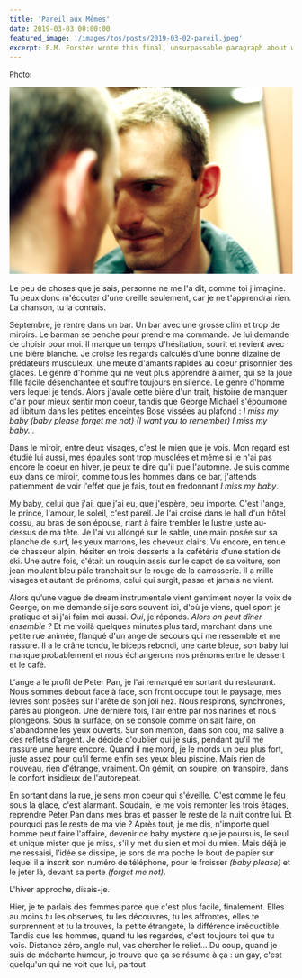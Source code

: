 ```yaml
---
title: 'Pareil aux Mêmes'
date: 2019-03-03 00:00:00
featured_image: '/images/tos/posts/2019-03-02-pareil.jpeg'
excerpt: E.M. Forster wrote this final, unsurpassable paragraph about watching your man sleeping.
---
```


<span style="color: $text-light-color; font-size: 13px;">
Photo:</span>

![](/images/tos/posts/2019-03-02-pareil.jpeg)

Le peu de choses que je sais, personne ne me l'a dit, comme toi j'imagine. Tu peux donc m'écouter d'une oreille seulement, car je ne t'apprendrai rien. La chanson, tu la connais.

Septembre, je rentre dans un bar. Un bar avec une grosse clim et trop de miroirs. Le barman se penche pour prendre ma commande. Je lui demande de choisir pour moi. Il marque un temps d'hésitation, sourit et revient avec une bière blanche. Je croise les regards calculés d'une bonne dizaine de prédateurs musculeux, une meute d'amants rapides au coeur prisonnier des glaces. Le genre d'homme qui ne veut plus apprendre à aimer, qui se la joue fille facile désenchantée et souffre toujours en silence. Le genre d'homme vers lequel je tends. Alors j'avale cette bière d'un trait, histoire de manquer d'air pour mieux sentir mon coeur, tandis que George Michael s'époumone ad libitum dans les petites enceintes Bose vissées au plafond : *I miss my baby (baby please forget me not) (I want you to remember) I miss my baby...*


Dans le miroir, entre deux visages, c'est le mien que je vois. Mon regard est étudié lui aussi, mes épaules sont trop musclées et même si je n'ai pas encore le coeur en hiver, je peux te dire qu'il pue l'automne. Je suis comme eux dans ce miroir, comme tous les hommes dans ce bar, j'attends patiemment de voir l'effet que je fais, tout en fredonnant *I miss my baby*.


My baby, celui que j'ai, que j'ai eu, que j'espère, peu importe. C'est l'ange, le prince, l'amour, le soleil, c'est pareil. Je l'ai croisé dans le hall d'un hôtel cossu, au bras de son épouse, riant à faire trembler le lustre juste au-dessus de ma tête. Je l'ai vu allongé sur le sable, une main posée sur sa planche de surf, les yeux marrons, les cheveux clairs. Vu encore, en tenue de chasseur alpin, hésiter en trois desserts à la cafétéria d'une station de ski. Une autre fois, c'était un rouquin assis sur le capot de sa voiture, son jean moulant bleu pâle tranchait sur le rouge de la carrosserie. Il a mille visages et autant de prénoms, celui qui surgit, passe et jamais ne vient.


Alors qu’une vague de dream instrumentale vient gentiment noyer la voix de George, on me demande si je sors souvent ici, d'où je viens, quel sport je pratique et si j'ai faim moi aussi. *Oui*, je réponds. *Alors on peut dîner ensemble ?* Et me voilà quelques minutes plus tard, marchant dans une petite rue animée, flanqué d'un ange de secours qui me ressemble et me rassure. Il a le crâne tondu, le biceps rebondi, une carte bleue, son baby lui manque probablement et nous échangerons nos prénoms entre le dessert et le café.


L'ange a le profil de Peter Pan, je l'ai remarqué en sortant du restaurant. Nous sommes debout face à face, son front occupe tout le paysage, mes lèvres sont posées sur l'arête de son joli nez. Nous respirons, synchrones, parés au plongeon. Une dernière fois, l'air entre par nos narines et nous plongeons. Sous la surface, on se console comme on sait faire, on s'abandonne les yeux ouverts. Sur son menton, dans son cou, ma salive a des reflets d'argent. Je décide d'oublier qui je suis, pendant qu'il me rassure une heure encore. Quand il me mord, je le mords un peu plus fort, juste assez pour qu'il ferme enfin ses yeux bleu piscine. Mais rien de nouveau, rien d'étrange, vraiment. On gémit, on soupire, on transpire, dans le confort insidieux de l'autorepeat.


En sortant dans la rue, je sens mon coeur qui s'éveille. C'est comme le feu sous la glace, c'est alarmant. Soudain, je me vois remonter les trois étages, reprendre Peter Pan dans mes bras et passer le reste de la nuit contre lui. Et pourquoi pas le reste de ma vie ? Après tout, je me dis, n'importe quel homme peut faire l'affaire, devenir ce baby mystère que je poursuis, le seul et unique mister que je miss, s'il y met du sien et moi du mien. Mais déjà je me ressaisi, l’idée se dissipe, je sors de ma poche le bout de papier sur lequel il a inscrit son numéro de téléphone, pour le froisser *(baby please)* et le jeter là, devant sa porte *(forget me not)*.


L'hiver approche, disais-je.


Hier, je te parlais des femmes parce que c'est plus facile, finalement. Elles au moins tu les observes, tu les découvres, tu les affrontes, elles te surprennent et tu la trouves, la petite étrangeté, la différence irréductible. Tandis que les hommes, quand tu les regardes, c'est toujours toi que tu vois. Distance zéro, angle nul, vas chercher le relief... Du coup, quand je suis de méchante humeur, je trouve que ça se résume à ça : un gay, c'est quelqu'un qui ne voit que lui, partout

 

